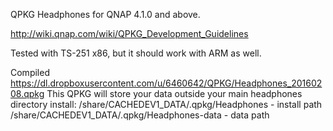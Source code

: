 QPKG Headphones for QNAP 4.1.0 and above.

http://wiki.qnap.com/wiki/QPKG_Development_Guidelines


Tested with TS-251 x86, but it should work with ARM as well.

Compiled https://dl.dropboxusercontent.com/u/6460642/QPKG/Headphones_20160208.qpkg
This QPKG will store your data outside your main headphones directory install:
/share/CACHEDEV1_DATA/.qpkg/Headphones - install path
/share/CACHEDEV1_DATA/.qpkg/Headphones-data - data path
